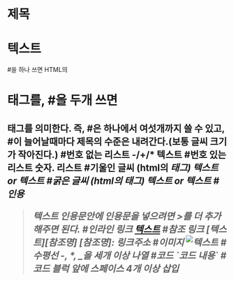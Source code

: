# 제목
# 텍스트
#을 하나 쓰면 HTML의 <h1> 태그를, #을 두개 쓰면 <h2>태그를 의미한다.
즉, #은 하나에서 여섯개까지 쓸 수 있고, #이 늘어날때마다 제목의 수준은 내려간다.(보통 글씨 크기가 작아진다.)
#번호 없는 리스트
-/+/* 텍스트
#번호 있는 리스트
숫자. 리스트
#기울인 글씨 (html의 <em>태그)
*텍스트* or _텍스트_
#굵은 글씨 (html의 <strong>태그)
**텍스트** or __텍스트__
#인용
> 텍스트
인용문안에 인용문을 넣으려면 >를 더 추가해주면 된다.
#인라인 링크
[텍스트](링크주소)
#참조 링크
[텍스트][참조명]
[참조명]: 링크주소
#이미지
![텍스트](이미지링크)
#수평선
-, *, _을 세개 이상 나열
#코드
\`코드 내용\`
#코드 블럭
앞에 스페이스 4개 이상 삽입
